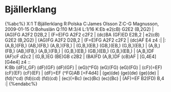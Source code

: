 # Bjällerklang

{%abc%}
X:1
T:Bjällerklang
R:Polska
C:James Olsson
Z:C-G Magnusson, 2009-01-15
O:Bohuslän
Q:110
M:3/4
L:1/16
K:Eb
e2(cB) G2E2 (B,2G2) | (AG)FG A2F2 D2B,2 | (F=E)FG A2F2 c2F2 | (dc)BA (GF)ED E2B,2 |
e2(cB) G2E2 (B,2G2) | (AG)FG A2F2 D2B,2 | (F=E)FG A2F2 c2F2 | (dc)AF E4 z4 :|
|: (A,B,)(FB,) (AB,)(FB,) (A,B,)(FB,) | (G,B,)(EB,) (GB,)(EB,) (G,B,)(EB,) | (A,B,)(FB,) (AB,)(FB,) (A,B,)(FB,) |
(G,B,)(EB,) (GB,)(EB,) (G,B,)(EB,) | (A,B,)DF (AF)cF d2c2 | (G,B,)EG (BE)GB c2B2 |
(BA)FD (A,B,)DF (cB)AF | [G,4E4] [G4e4] z4 ::\
K:Bb
(dF)(_GF) (dF)(GF) (dF)(GF) | (eG)(^FG) (eG)(FG) (eG)(FG) |
(cF)(=EF) (cF)(EF) (cF)(EF) | (dF)=EF (^FG)AB [=F4d4] | (ge)(de) (ge)(de) (ge)(de) |
(fd)(^cd) (fd)(cd) (fd)(cd) | (ec)(=Bc) (ec)(Bc) (ec)(Bc) | (AF)=EF B2(FD) B,4 :|
{%endabc%}

